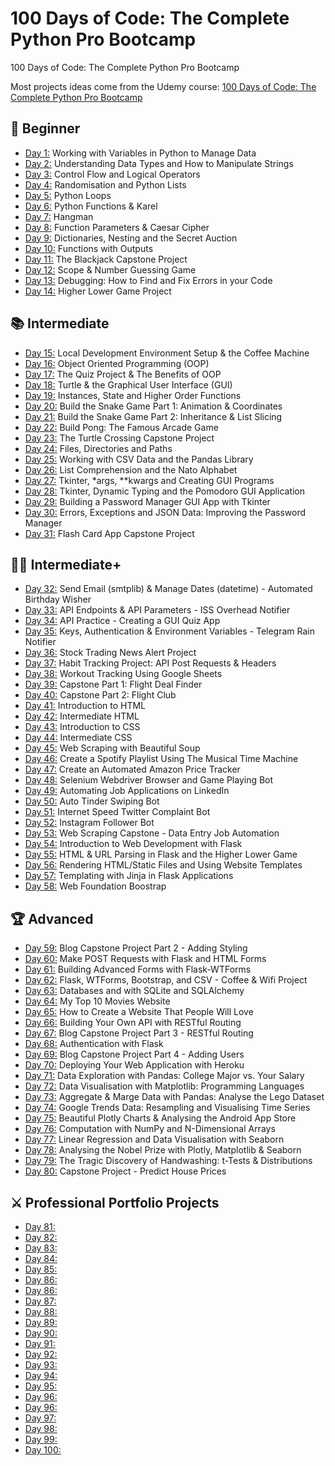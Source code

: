 # 100 Days of Code: The Complete Python Pro Bootcamp
100 Days of Code: The Complete Python Pro Bootcamp

Most projects ideas come from the Udemy course: [100 Days of Code: The Complete Python Pro Bootcamp](https://www.udemy.com/course/100-days-of-code/)

## 🔰 Beginner
- [Day 1:](https://github.com/davedove86/python-bootcamp/tree/main/Day%201) Working with Variables in Python to Manage Data
- [Day 2:](https://github.com/davedove86/python-bootcamp/tree/main/Day%202) Understanding Data Types and How to Manipulate Strings
- [Day 3:](https://github.com/davedove86/python-bootcamp/tree/main/Day%203) Control Flow and Logical Operators
- [Day 4:](https://github.com/davedove86/python-bootcamp/tree/main/Day%204) Randomisation and Python Lists
- [Day 5:](https://github.com/davedove86/python-bootcamp/tree/main/Day%205) Python Loops
- [Day 6:](https://github.com/davedove86/python-bootcamp/tree/main/Day%206) Python Functions & Karel
- [Day 7:](https://github.com/davedove86/python-bootcamp/tree/main/Day%207) Hangman
- [Day 8:](https://github.com/davedove86/python-bootcamp/tree/main/Day%208) Function Parameters & Caesar Cipher
- [Day 9:](https://github.com/davedove86/python-bootcamp/tree/main/Day%2099) Dictionaries, Nesting and the Secret Auction
- [Day 10:](https://github.com/davedove86/python-bootcamp/tree/main/Day%2010) Functions with Outputs
- [Day 11:](https://github.com/davedove86/python-bootcamp/tree/main/Day%2011) The Blackjack Capstone Project
- [Day 12:]() Scope & Number Guessing Game
- [Day 13:]() Debugging: How to Find and Fix Errors in your Code
- [Day 14:]() Higher Lower Game Project

## 📚 Intermediate
- [Day 15:]() Local Development Environment Setup & the Coffee Machine
- [Day 16:]() Object Oriented Programming (OOP)
- [Day 17:]() The Quiz Project & The Benefits of OOP
- [Day 18:]() Turtle & the Graphical User Interface (GUI)
- [Day 19:]() Instances, State and Higher Order Functions
- [Day 20:]() Build the Snake Game Part 1: Animation & Coordinates
- [Day 21:]() Build the Snake Game Part 2: Inheritance & List Slicing
- [Day 22:]() Build Pong: The Famous Arcade Game
- [Day 23:]() The Turtle Crossing Capstone Project
- [Day 24:]() Files, Directories and Paths
- [Day 25:]() Working with CSV Data and the Pandas Library
- [Day 26:]() List Comprehension and the Nato Alphabet
- [Day 27:]() Tkinter, *args, **kwargs and Creating GUI Programs
- [Day 28:]() Tkinter, Dynamic Typing and the Pomodoro GUI Application
- [Day 29:]() Building a Password Manager GUI App with Tkinter
- [Day 30:]() Errors, Exceptions and JSON Data: Improving the Password Manager
- [Day 31:]() Flash Card App Capstone Project

## 👨‍💻 Intermediate+
- [Day 32:]() Send Email (smtplib) & Manage Dates (datetime) - Automated Birthday Wisher
- [Day 33:]() API Endpoints & API Parameters - ISS Overhead Notifier
- [Day 34:]() API Practice - Creating a GUI Quiz App
- [Day 35:]() Keys, Authentication & Environment Variables - Telegram Rain Notifier
- [Day 36:]() Stock Trading News Alert Project
- [Day 37:]() Habit Tracking Project: API Post Requests & Headers
- [Day 38:]() Workout Tracking Using Google Sheets
- [Day 39:]() Capstone Part 1: Flight Deal Finder
- [Day 40:]() Capstone Part 2: Flight Club
- [Day 41:]() Introduction to HTML
- [Day 42:]() Intermediate HTML
- [Day 43:]() Introduction to CSS
- [Day 44:]() Intermediate CSS
- [Day 45:]() Web Scraping with Beautiful Soup
- [Day 46:]() Create a Spotify Playlist Using The Musical Time Machine
- [Day 47:]() Create an Automated Amazon Price Tracker
- [Day 48:]() Selenium Webdriver Browser and Game Playing Bot
- [Day 49:]() Automating Job Applications on LinkedIn
- [Day 50:]() Auto Tinder Swiping Bot
- [Day 51:]() Internet Speed Twitter Complaint Bot
- [Day 52:]() Instagram Follower Bot
- [Day 53:]() Web Scraping Capstone - Data Entry Job Automation
- [Day 54:]() Introduction to Web Development with Flask
- [Day 55:]() HTML & URL Parsing in Flask and the Higher Lower Game
- [Day 56:]() Rendering HTML/Static Files and Using Website Templates
- [Day 57:]() Templating with Jinja in Flask Applications
- [Day 58:]() Web Foundation Boostrap

## 🏆 Advanced
- [Day 59:]() Blog Capstone Project Part 2 - Adding Styling
- [Day 60:]() Make POST Requests with Flask and HTML Forms
- [Day 61:]() Building Advanced Forms with Flask-WTForms
- [Day 62:]() Flask, WTForms, Bootstrap, and CSV - Coffee & Wifi Project
- [Day 63:]() Databases and with SQLite and SQLAlchemy
- [Day 64:]() My Top 10 Movies Website
- [Day 65:]() How to Create a Website That People Will Love
- [Day 66:]() Building Your Own API with RESTful Routing
- [Day 67:]() Blog Capstone Project Part 3 - RESTful Routing
- [Day 68:]() Authentication with Flask
- [Day 69:]() Blog Capstone Project Part 4 - Adding Users
- [Day 70:]() Deploying Your Web Application with Heroku
- [Day 71:]() Data Exploration with Pandas: College Major vs. Your Salary
- [Day 72:]() Data Visualisation with Matplotlib: Programming Languages
- [Day 73:]() Aggregate & Marge Data with Pandas: Analyse the Lego Dataset
- [Day 74:]() Google Trends Data: Resampling and Visualising Time Series
- [Day 75:]() Beautiful Plotly Charts & Analysing the Android App Store
- [Day 76:]() Computation with NumPy and N-Dimensional Arrays
- [Day 77:]() Linear Regression and Data Visualisation with Seaborn
- [Day 78:]() Analysing the Nobel Prize with Plotly, Matplotlib & Seaborn
- [Day 79:]() The Tragic Discovery of Handwashing: t-Tests & Distributions
- [Day 80:]() Capstone Project - Predict House Prices

## ⚔ Professional Portfolio Projects
- [Day 81:]()
- [Day 82:]()
- [Day 83:]()
- [Day 84:]()
- [Day 85:]()
- [Day 86:]()
- [Day 86:]()
- [Day 87:]()
- [Day 88:]()
- [Day 89:]()
- [Day 90:]()
- [Day 91:]()
- [Day 92:]()
- [Day 93:]()
- [Day 94:]()
- [Day 95:]()
- [Day 96:]()
- [Day 96:]()
- [Day 97:]()
- [Day 98:]()
- [Day 99:]()
- [Day 100:]()
